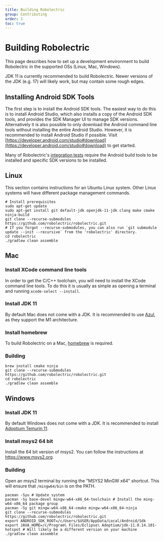 ```yaml
---
title: Building Robolectric
group: Contributing
order: 1
toc: true
---
```


# Building Robolectric

This page describes how to set up a development environment to build Robolectric in the supported OSs (Linux, Mac, Windows).

JDK 11 is currently recommended to build Robolectric. Newer versions of the JDK (e.g. 17) will likely work, but may contain some rough edges.

## Installing Android SDK Tools

The first step is to install the Android SDK tools. The easiest way to do this is to install Android Studio, which also installs a copy of the
Android SDK tools, and provides the SDK Manager UI to manage SDK versions. Alternatively it is also possible to only download the Android command line tools without
installing the entire Android Studio. However, it is recommended to install Android Studio if possible. Visit [https://developer.android.com/studio#download](https://developer.android.com/studio#download) to get started.

Many of Robolectric's [integration tests](https://github.com/robolectric/robolectric/tree/master/integration_tests)
require the Android build tools to be installed and specific SDK versions to be installed.

## Linux

This section contains instructions for an Ubuntu Linux system. Other Linux systems will have different package management commands.

```
# Install prerequisites
sudo apt-get update
sudo apt-get install git default-jdk openjdk-11-jdk clang make cmake ninja-build
git clone --recurse-submodules https://github.com/robolectric/robolectric.git
# If you forgot --recurse-submodules, you can also run `git submodule update --init --recursive` from the 'robolectric' directory.
cd robolectric
./gradlew clean assemble
```

## Mac

### Install XCode command line tools

In order to get the C/C++ toolchain, you will need to install the XCode command line tools. To do this it is usually as simple as opening
a terminal and running `xcode-select --install`.

### Install JDK 11

By default Mac does not come with a JDK. It is  recommended to use [Azul](https://www.azul.com/downloads/?package=jdk), as they support the M1 architecture.

### Install homebrew

To build Robolectric on a Mac, [homebrew](https://brew.sh/) is required.

### Building

```
brew install cmake ninja
git clone --recurse-submodules https://github.com/robolectric/robolectric.git
cd robolectric
./gradlew clean assemble
```

## Windows

### Install JDK 11

By default Windows does not come with a JDK. It is  recommended to install [Adoptium Temurin 11](https://adoptium.net/?variant=openjdk11&jvmVariant=hotspot).

### Install msys2 64 bit

Install the 64 bit version of msys2. You can follow the instructions at https://www.msys2.org.

### Building

Open an msys2 terminal by running the "MSYS2 MinGW x64" shortcut. This will ensure that `/mingw64/bin` is on the PATH.

```
pacman -Syu # Update system
pacman -Sy base-devel mingw-w64-x86_64-toolchain # Install the ming-w64-x86_64 package group
pacman -Sy git mingw-w64-x86_64-cmake mingw-w64-x86_64-ninja
git clone --recurse-submodules https://github.com/robolectric/robolectric.git
export ANDROID_SDK_ROOT=/c/Users/$USER/AppData/Local/Android/Sdk
export JAVA_HOME=/c/Program\ Files/Eclipse\ Adoptium/jdk-11.0.14.101-hotspot # Will likely be a different version on your machine
./gradlew clean assemble
```
